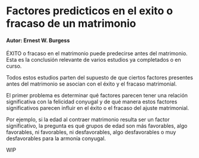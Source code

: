 # Factores predicticos en el exito o fracaso de un matrimonio

#### Autor: Ernest W. Burgess

ÉXITO o fracaso en el matrimonio puede predecirse antes del matrimonio.  
Esta es la conclusión relevante de varios estudios ya completados o en curso.

Todos estos estudios parten del supuesto de que ciertos factores presentes antes del matrimonio se asocian con el éxito y el fracaso matrimonial.

El primer problema es determinar qué factores parecen tener una relación significativa con la felicidad conyugal y de qué manera estos factores significativos parecen influir en el éxito o el fracaso del ajuste matrimonial.

Por ejemplo, si la edad al contraer matrimonio resulta ser un factor significativo, la pregunta es qué grupos de edad son más favorables, algo favorables, ni favorables, ni desfavorables, algo desfavorables o muy desfavorables para la armonía conyugal.

WIP
